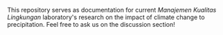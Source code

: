 This repository serves as documentation for current *Manajemen Kualitas Lingkungan* laboratory's research on the impact of climate change to precipitation. Feel free to ask us on the discussion section!
